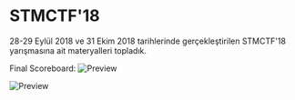 # STMCTF'18
28-29 Eylül 2018 ve 31 Ekim 2018 tarihlerinde gerçekleştirilen STMCTF'18 yarışmasına ait materyalleri topladık.  

Final Scoreboard:
![Preview](https://github.com/stmctf/stmctf18/blob/master/fotograflar/finalResults.png)

![Preview](https://github.com/stmctf/stmctf17/blob/master/stmctf17.png)
